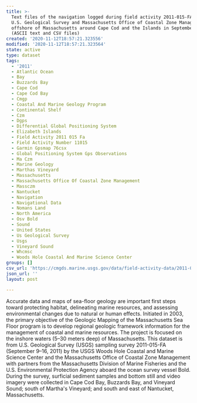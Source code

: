 ```yaml
---
title: >-
  Text files of the navigation logged during field activity 2011-015-FA by the
  U.S. Geological Survey and Massachusetts Office of Coastal Zone Management
  offshore of Massachusetts around Cape Cod and the Islands in September 2011
  (ASCII text and CSV files)
created: '2020-11-12T18:57:21.323556'
modified: '2020-11-12T18:57:21.323564'
state: active
type: dataset
tags:
  - '2011'
  - Atlantic Ocean
  - Bay
  - Buzzards Bay
  - Cape Cod
  - Cape Cod Bay
  - Cmgp
  - Coastal And Marine Geology Program
  - Continental Shelf
  - Czm
  - Dgps
  - Differential Global Positioning System
  - Elizabeth Islands
  - Field Activity 2011 015 Fa
  - Field Activity Number 11015
  - Garmin Gpsmap 76csx
  - Global Positioning System Gps Observations
  - Ma Czm
  - Marine Geology
  - Marthas Vineyard
  - Massachusetts
  - Massachusetts Office Of Coastal Zone Management
  - Massczm
  - Nantucket
  - Navigation
  - Navigational Data
  - Nomans Land
  - North America
  - Osv Bold
  - Sound
  - United States
  - Us Geological Survey
  - Usgs
  - Vineyard Sound
  - Whcmsc
  - Woods Hole Coastal And Marine Science Center
groups: []
csv_url: 'https://cmgds.marine.usgs.gov/data/field-activity-data/2011-015-FA/'
json_url: ''
layout: post

---
```

Accurate data and maps of sea-floor geology are important first steps toward protecting habitat, delineating marine resources, and assessing environmental changes due to natural or human effects. Initiated in 2003, the primary objective of the Geologic Mapping of the Massachusetts Sea Floor program is to develop regional geologic framework information for the management of coastal and marine resources. The project is focused on the inshore waters (5–30 meters deep) of Massachusetts. This dataset is from U.S. Geological Survey (USGS) sampling survey 2011-015-FA (September 9–16, 2011) by the USGS Woods Hole Coastal and Marine Science Center and the Massachusetts Office of Coastal Zone Management with partners from the Massachusetts Division of Marine Fisheries and the U.S. Environmental Protection Agency aboard the ocean survey vessel Bold. During the survey, surficial sediment samples and bottom still and video imagery were collected in Cape Cod Bay, Buzzards Bay, and Vineyard Sound; south of Martha's Vineyard; and south and east of Nantucket, Massachusetts.
